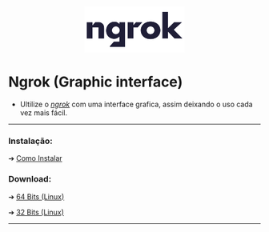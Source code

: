 <p align=center><img src="assets/ng-logo.png"></p>

# Ngrok (Graphic interface)

* Ultilize o *[ngrok](https://ngrok.com)* com uma interface grafica, assim deixando o uso cada vez mais fácil.

<hr>

### Instalação:

&#10132; [Como Instalar](./docs/t/instalacao.md)

### Download:

&#10132; [64 Bits (Linux)](https://cdn-1.crabs.ml/pkg/ngrok-gfx-64-bits/latest)

&#10132; [32 Bits (Linux)](https://cdn-1.crabs.ml/pkg/ngrok-gfx-64-bits/latest)

<hr>
